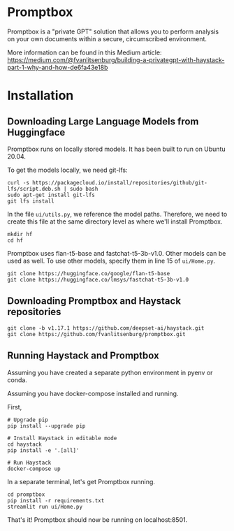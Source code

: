 # Promptbox

Promptbox is a "private GPT" solution that allows you to perform analysis on your own documents within a secure, circumscribed environment.

More information can be found in this Medium article:
https://medium.com/@fvanlitsenburg/building-a-privategpt-with-haystack-part-1-why-and-how-de6fa43e18b

# Installation

## Downloading Large Language Models from Huggingface

Promptbox runs on locally stored models. It has been built to run on Ubuntu 20.04.

To get the models locally, we need git-lfs:

```
curl -s https://packagecloud.io/install/repositories/github/git-lfs/script.deb.sh | sudo bash
sudo apt-get install git-lfs
git lfs install
```

In the file `ui/utils.py`, we reference the model paths. Therefore, we need to create this file at the same directory level as where we'll install Promptbox.

```
mkdir hf
cd hf
```

Promptbox uses flan-t5-base and fastchat-t5-3b-v1.0. Other models can be used as well. To use other models, specify them in line 15 of `ui/Home.py`.

```
git clone https://huggingface.co/google/flan-t5-base
git clone https://huggingface.co/lmsys/fastchat-t5-3b-v1.0
```

## Downloading Promptbox and Haystack repositories

```
git clone -b v1.17.1 https://github.com/deepset-ai/haystack.git
git clone https://github.com/fvanlitsenburg/promptbox.git
```

## Running Haystack and Promptbox

Assuming you have created a separate python environment in pyenv or conda.

Assuming you have docker-compose installed and running.

First,

```
# Upgrade pip
pip install --upgrade pip

# Install Haystack in editable mode
cd haystack
pip install -e '.[all]'

# Run Haystack
docker-compose up
```

In a separate terminal, let's get Promptbox running.

```
cd promptbox
pip install -r requirements.txt
streamlit run ui/Home.py
```

That's it! Promptbox should now be running on localhost:8501.

